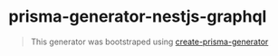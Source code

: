 # prisma-generator-nestjs-graphql

> This generator was bootstraped using [create-prisma-generator](https://github.com/YassinEldeeb/create-prisma-generator)
